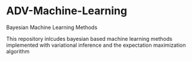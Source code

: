 # ADV-Machine-Learning
Bayesian Machine Learning Methods

This repository inlcudes bayesian based machine learning methods implemented with 
variational inference and the expectation maximization algorithm
